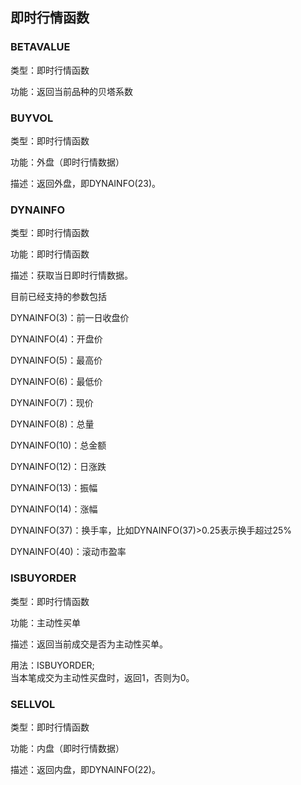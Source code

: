 
<script async src="https://pagead2.googlesyndication.com/pagead/js/adsbygoogle.js"></script>
<!-- 展示广告3 -->
<ins class="adsbygoogle"
     style="display:block"
     data-ad-client="ca-pub-6890694312814945"
     data-ad-slot="8321470275"
     data-ad-format="auto"
     data-full-width-responsive="true"></ins>
<script>
     (adsbygoogle = window.adsbygoogle || []).push({});
</script>

## 即时行情函数


###  BETAVALUE

类型：即时行情函数

功能：返回当前品种的贝塔系数

  
  


 
###  BUYVOL

类型：即时行情函数

功能：外盘（即时行情数据）

  
描述：返回外盘，即DYNAINFO(23)。

  


 
###  DYNAINFO

类型：即时行情函数

功能：即时行情函数

  
描述：获取当日即时行情数据。
  

  
目前已经支持的参数包括
  
DYNAINFO(3)：前一日收盘价
  
DYNAINFO(4)：开盘价
  
DYNAINFO(5)：最高价
  
DYNAINFO(6)：最低价 
  
DYNAINFO(7)：现价
  
DYNAINFO(8)：总量
  
DYNAINFO(10)：总金额 
  
DYNAINFO(12)：日涨跌 
  
DYNAINFO(13)：振幅 
  
DYNAINFO(14)：涨幅
  
DYNAINFO(37)：换手率，比如DYNAINFO(37)>0.25表示换手超过25%
  
DYNAINFO(40)：滚动市盈率


###  ISBUYORDER

类型：即时行情函数

功能：主动性买单

  
描述：返回当前成交是否为主动性买单。  
  
用法：ISBUYORDER;  
当本笔成交为主动性买盘时，返回1，否则为0。

  


 
###  SELLVOL

类型：即时行情函数

功能：内盘（即时行情数据）

  
描述：返回内盘，即DYNAINFO(22)。

  


 
